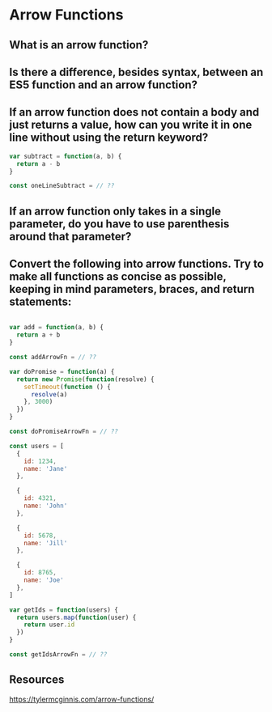 # Arrow Functions

## What is an arrow function?

## Is there a difference, besides syntax, between an ES5 function and an arrow function?

## If an arrow function does not contain a body and just returns a value, how can you write it in one line without using the return keyword?

```javascript
var subtract = function(a, b) {
  return a - b
}

const oneLineSubtract = // ??
```

## If an arrow function only takes in a single parameter, do you have to use parenthesis around that parameter?

## Convert the following into arrow functions. Try to make all functions as concise as possible, keeping in mind parameters, braces, and return statements:

```javascript

var add = function(a, b) {
  return a + b
}

const addArrowFn = // ??

var doPromise = function(a) {
  return new Promise(function(resolve) {
    setTimeout(function () {
      resolve(a)
    }, 3000)
  })
}

const doPromiseArrowFn = // ??

const users = [
  {
    id: 1234,
    name: 'Jane'
  },

  {
    id: 4321,
    name: 'John'
  },

  {
    id: 5678,
    name: 'Jill'
  },

  {
    id: 8765,
    name: 'Joe'
  },
]

var getIds = function(users) {
  return users.map(function(user) {
    return user.id
  })
}

const getIdsArrowFn = // ??

```

## Resources
https://tylermcginnis.com/arrow-functions/